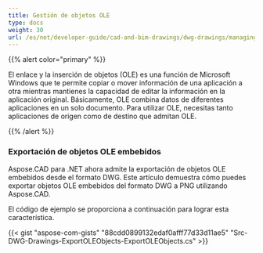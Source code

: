 ```yaml
---
title: Gestión de objetos OLE
type: docs
weight: 30
url: /es/net/developer-guide/cad-and-bim-drawings/dwg-drawings/managing-ole-objects/
---
```


{{% alert color="primary" %}} 

El enlace y la inserción de objetos (OLE) es una función de Microsoft Windows que te permite copiar o mover información de una aplicación a otra mientras mantienes la capacidad de editar la información en la aplicación original. Básicamente, OLE combina datos de diferentes aplicaciones en un solo documento. Para utilizar OLE, necesitas tanto aplicaciones de origen como de destino que admitan OLE.

{{% /alert %}} 
### **Exportación de objetos OLE embebidos**
Aspose.CAD para .NET ahora admite la exportación de objetos OLE embebidos desde el formato DWG. Este artículo demuestra cómo puedes exportar objetos OLE embebidos del formato DWG a PNG utilizando Aspose.CAD.

El código de ejemplo se proporciona a continuación para lograr esta característica.

{{< gist "aspose-com-gists" "88cdd0899132edaf0afff77d33d11ae5" "Src-DWG-Drawings-ExportOLEObjects-ExportOLEObjects.cs" >}}
